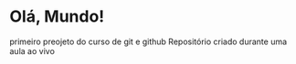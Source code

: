 # Olá, Mundo!
 primeiro preojeto do curso de git e github
Repositório criado durante uma aula ao vivo